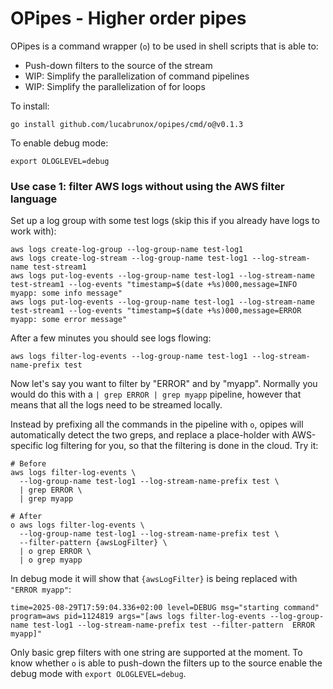 # OPipes - Higher order pipes

OPipes is a command wrapper (`o`) to be used in shell scripts that is able to:
- Push-down filters to the source of the stream
- WIP: Simplify the parallelization of command pipelines 
- WIP: Simplify the parallelization of for loops

To install:

```shell
go install github.com/lucabrunox/opipes/cmd/o@v0.1.3
```

To enable debug mode:

```shell
export OLOGLEVEL=debug
```

### Use case 1: filter AWS logs without using the AWS filter language

Set up a log group with some test logs (skip this if you already have logs to work with):

```shell
aws logs create-log-group --log-group-name test-log1
aws logs create-log-stream --log-group-name test-log1 --log-stream-name test-stream1
aws logs put-log-events --log-group-name test-log1 --log-stream-name test-stream1 --log-events "timestamp=$(date +%s)000,message=INFO myapp: some info message"
aws logs put-log-events --log-group-name test-log1 --log-stream-name test-stream1 --log-events "timestamp=$(date +%s)000,message=ERROR myapp: some error message"
```

After a few minutes you should see logs flowing:

```shell
aws logs filter-log-events --log-group-name test-log1 --log-stream-name-prefix test
```

Now let's say you want to filter by "ERROR" and by "myapp". Normally you would do this with a `| grep ERROR | grep myapp` pipeline, however that means that all the logs need to be streamed locally.

Instead by prefixing all the commands in the pipeline with `o`, opipes will automatically detect the two greps, and replace a place-holder with AWS-specific log filtering for you, so that the filtering is done in the cloud. Try it:

```shell
# Before
aws logs filter-log-events \
  --log-group-name test-log1 --log-stream-name-prefix test \
  | grep ERROR \
  | grep myapp

# After
o aws logs filter-log-events \
  --log-group-name test-log1 --log-stream-name-prefix test \
  --filter-pattern {awsLogFilter} \
  | o grep ERROR \
  | o grep myapp
```

In debug mode it will show that `{awsLogFilter}` is being replaced with `"ERROR myapp"`:

```shell
time=2025-08-29T17:59:04.336+02:00 level=DEBUG msg="starting command" program=aws pid=1124819 args="[aws logs filter-log-events --log-group-name test-log1 --log-stream-name-prefix test --filter-pattern  ERROR myapp]"
```

Only basic grep filters with one string are supported at the moment. To know whether `o` is able to push-down the filters up to the source enable the debug mode with `export OLOGLEVEL=debug`.

